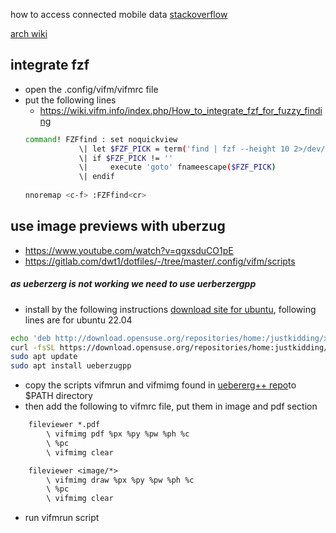 how to access connected mobile data
[stackoverflow](https://askubuntu.com/questions/342319/where-are-mtp-mounted-devices-located-in-the-filesystem)


[arch wiki](https://wiki.archlinux.org/title/Vifm)
## integrate fzf
- open the .config/vifm/vifmrc file
- put the following lines
	- https://wiki.vifm.info/index.php/How_to_integrate_fzf_for_fuzzy_finding
	```sh
	command! FZFfind : set noquickview
                \| let $FZF_PICK = term('find | fzf --height 10 2>/dev/tty')
                \| if $FZF_PICK != ''
                \|     execute 'goto' fnameescape($FZF_PICK)
                \| endif
                
	nnoremap <c-f> :FZFfind<cr>
	```

## use image previews with uberzug
- https://www.youtube.com/watch?v=qgxsduCO1pE
- https://gitlab.com/dwt1/dotfiles/-/tree/master/.config/vifm/scripts
##### as ueberzerg is not working we need to use uerberzergpp
- install by the following instructions [download site for ubuntu](https://software.opensuse.org/download.html?project=home%3Ajustkidding&package=ueberzugpp), following lines are for ubuntu 22.04
```sh
echo 'deb http://download.opensuse.org/repositories/home:/justkidding/xUbuntu_22.04/ /' | sudo tee /etc/apt/sources.list.d/home:justkidding.list
curl -fsSL https://download.opensuse.org/repositories/home:justkidding/xUbuntu_22.04/Release.key | gpg --dearmor | sudo tee /etc/apt/trusted.gpg.d/home_justkidding.gpg > /dev/null
sudo apt update
sudo apt install ueberzugpp
```
- copy the scripts vifmrun and vifmimg found in [uebererg++ repo](https://github.com/jstkdng/ueberzugpp)to $PATH directory
- then add the following to vifmrc file, put them in image and pdf section
```txt
    fileviewer *.pdf
        \ vifmimg pdf %px %py %pw %ph %c
        \ %pc
        \ vifmimg clear

    fileviewer <image/*>
        \ vifmimg draw %px %py %pw %ph %c
        \ %pc
        \ vifmimg clear
```
- run vifmrun script 